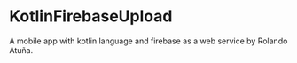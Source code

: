 # KotlinFirebaseUpload
 A mobile app with kotlin language and firebase as a web service by Rolando Atuña.
